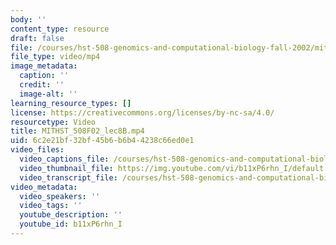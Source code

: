 ```yaml
---
body: ''
content_type: resource
draft: false
file: /courses/hst-508-genomics-and-computational-biology-fall-2002/mithst_508f02_lec8b_360p_16_9.mp4
file_type: video/mp4
image_metadata:
  caption: ''
  credit: ''
  image-alt: ''
learning_resource_types: []
license: https://creativecommons.org/licenses/by-nc-sa/4.0/
resourcetype: Video
title: MITHST_508F02_lec8B.mp4
uid: 6c2e21bf-32bf-45b6-b6b4-4238c66ed0e1
video_files:
  video_captions_file: /courses/hst-508-genomics-and-computational-biology-fall-2002/1jZMe78wEOmtqoX-dEypo0Z13A2iw3QuS_transcript.webvtt
  video_thumbnail_file: https://img.youtube.com/vi/b11xP6rhn_I/default.jpg
  video_transcript_file: /courses/hst-508-genomics-and-computational-biology-fall-2002/1jZMe78wEOmtqoX-dEypo0Z13A2iw3QuS_transcript.pdf
video_metadata:
  video_speakers: ''
  video_tags: ''
  youtube_description: ''
  youtube_id: b11xP6rhn_I
---
```

